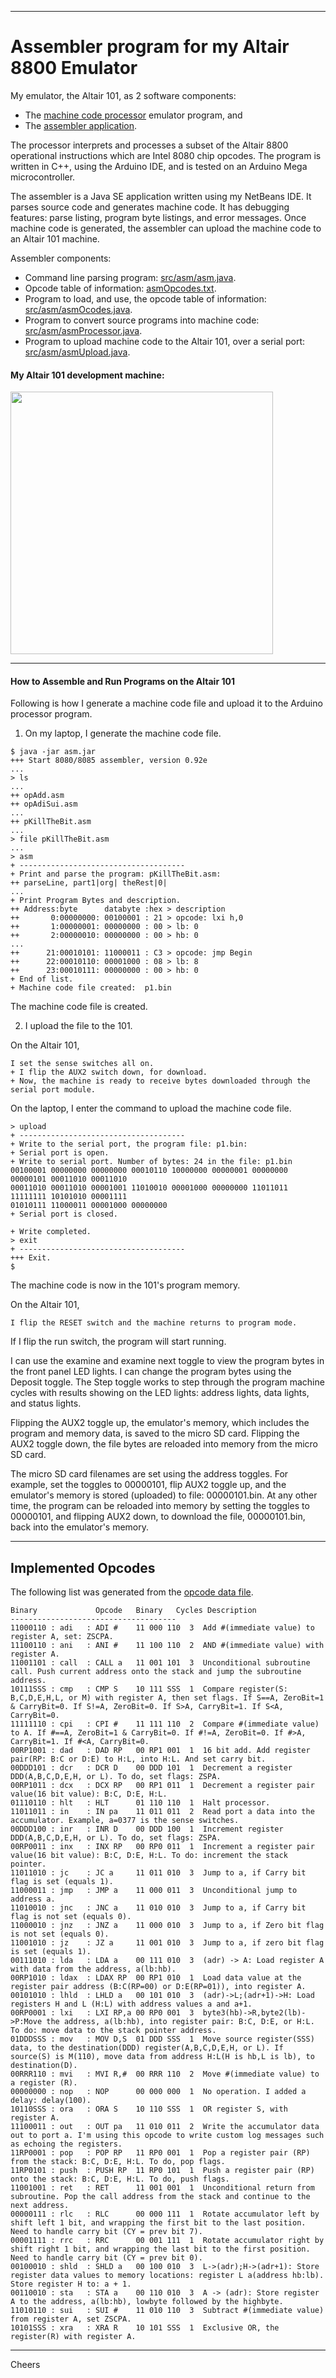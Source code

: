 --------------------------------------------------------------------------------
# Assembler program for my Altair 8800 Emulator

My emulator, the Altair 101, as 2 software components:
+ The [machine code processor](../Processor/Processor.ino) emulator program, and
+ The [assembler application](src/asm/).

The processor interprets and processes a subset of the Altair 8800 operational instructions which are Intel 8080 chip opcodes.
The program is written in C++, using the Arduino IDE, and is tested on an Arduino Mega microcontroller.

The assembler is a Java SE application written using my NetBeans IDE.
It parses source code and generates machine code.
It has debugging features: parse listing, program byte listings, and error messages.
Once machine code is generated, the assembler can upload the machine code to an Altair 101 machine.

Assembler components:
+ Command line parsing program: [src/asm/asm.java](src/asm/asm.java).
+ Opcode table of information: [asmOpcodes.txt](asmOpcodes.txt).
+ Program to load, and use, the opcode table of information: [src/asm/asmOcodes.java](src/asm/asmOpcodes.java).
+ Program to convert source programs into machine code: [src/asm/asmProcessor.java](src/asm/asmProcessor.java).
+ Program to upload machine code to the Altair 101, over a serial port: [src/asm/asmUpload.java](src/asm/asmUpload.java).

#### My Altair 101 development machine:

<img width="420px"  src="../hardware/Altair101a.jpg"/>

--------------------------------------------------------------------------------
#### How to Assemble and Run Programs on the Altair 101

Following is how I generate a machine code file and upload it to the Arduino processor program.

1. On my laptop, I generate the machine code file.
````
$ java -jar asm.jar 
+++ Start 8080/8085 assembler, version 0.92e
...
> ls
...
++ opAdd.asm
++ opAdiSui.asm
...
++ pKillTheBit.asm
...
> file pKillTheBit.asm
...
> asm
+ -------------------------------------
+ Print and parse the program: pKillTheBit.asm:
++ parseLine, part1|org| theRest|0|
...
+ Print Program Bytes and description.
++ Address:byte      databyte :hex > description
++       0:00000000: 00100001 : 21 > opcode: lxi h,0
++       1:00000001: 00000000 : 00 > lb: 0
++       2:00000010: 00000000 : 00 > hb: 0
...
++      21:00010101: 11000011 : C3 > opcode: jmp Begin
++      22:00010110: 00001000 : 08 > lb: 8
++      23:00010111: 00000000 : 00 > hb: 0
+ End of list.
+ Machine code file created:  p1.bin
````
The machine code file is created.

2. I upload the file to the 101.

On the Altair 101,
````
I set the sense switches all on.
+ I flip the AUX2 switch down, for download.
+ Now, the machine is ready to receive bytes downloaded through the serial port module.
````

On the laptop, I enter the command to upload the machine code file.
````
> upload
+ -------------------------------------
+ Write to the serial port, the program file: p1.bin:
+ Serial port is open.
+ Write to serial port. Number of bytes: 24 in the file: p1.bin
00100001 00000000 00000000 00010110 10000000 00000001 00000000 00000101 00011010 00011010 
00011010 00011010 00001001 11010010 00001000 00000000 11011011 11111111 10101010 00001111 
01010111 11000011 00001000 00000000 
+ Serial port is closed.

+ Write completed.
> exit
+ -------------------------------------
+++ Exit.
$
````
The machine code is now in the 101's program memory.

On the Altair 101,
````
I flip the RESET switch and the machine returns to program mode.
````
If I flip the run switch, the program will start running.

I can use the examine and examine next toggle to view the program bytes in the front panel LED lights.
I can change the program bytes using the Deposit toggle.
The Step toggle works to step through the program machine cycles
with results showing on the LED lights: address lights, data lights, and status lights.

Flipping the AUX2 toggle up, the emulator's memory,
which includes the program and memory data, is saved to the micro SD card.
Flipping the AUX2 toggle down, the file bytes are reloaded into memory from the micro SD card.

The micro SD card filenames are set using the address toggles.
For example, set the toggles to 00000101, flip AUX2 toggle up,
and the emulator's memory is stored (uploaded) to file: 00000101.bin.
At any other time, the program can be reloaded into memory by
setting the toggles to 00000101, and flipping AUX2 down,
to download the file, 00000101.bin, back into the emulator's memory.

--------------------------------------------------------------------------------
## Implemented Opcodes

The following list was generated from the [opcode data file](asmOpcodes.txt).
````
Binary             Opcode   Binary   Cycles Description
-------------------------------------
11000110 : adi   : ADI #    11 000 110  3  Add #(immediate value) to register A, set: ZSCPA.
11100110 : ani   : ANI #    11 100 110  2  AND #(immediate value) with register A.
11001101 : call  : CALL a   11 001 101  3  Unconditional subroutine call. Push current address onto the stack and jump the subroutine address.
10111SSS : cmp   : CMP S    10 111 SSS  1  Compare register(S: B,C,D,E,H,L, or M) with register A, then set flags. If S==A, ZeroBit=1 & CarryBit=0. If S!=A, ZeroBit=0. If S>A, CarryBit=1. If S<A, CarryBit=0.
11111110 : cpi   : CPI #    11 111 110  2  Compare #(immediate value) to A. If #==A, ZeroBit=1 & CarryBit=0. If #!=A, ZeroBit=0. If #>A, CarryBit=1. If #<A, CarryBit=0.
00RP1001 : dad   : DAD RP   00 RP1 001  1  16 bit add. Add register pair(RP: B:C or D:E) to H:L, into H:L. And set carry bit.
00DDD101 : dcr   : DCR D    00 DDD 101  1  Decrement a register DDD(A,B,C,D,E,H, or L). To do, set flags: ZSPA.
00RP1011 : dcx   : DCX RP   00 RP1 011  1  Decrement a register pair value(16 bit value): B:C, D:E, H:L.
01110110 : hlt   : HLT      01 110 110  1  Halt processor.
11011011 : in    : IN pa    11 011 011  2  Read port a data into the accumulator. Example, a=0377 is the sense switches.
00DDD100 : inr   : INR D    00 DDD 100  1  Increment register DDD(A,B,C,D,E,H, or L). To do, set flags: ZSPA.
00RP0011 : inx   : INX RP   00 RP0 011  1  Increment a register pair value(16 bit value): B:C, D:E, H:L. To do: increment the stack pointer.
11011010 : jc    : JC a     11 011 010  3  Jump to a, if Carry bit flag is set (equals 1).
11000011 : jmp   : JMP a    11 000 011  3  Unconditional jump to address a.
11010010 : jnc   : JNC a    11 010 010  3  Jump to a, if Carry bit flag is not set (equals 0).
11000010 : jnz   : JNZ a    11 000 010  3  Jump to a, if Zero bit flag is not set (equals 0).
11001010 : jz    : JZ a     11 001 010  3  Jump to a, if zero bit flag is set (equals 1).
00111010 : lda   : LDA a    00 111 010  3  (adr) -> A: Load register A with data from the address, a(lb:hb).
00RP1010 : ldax  : LDAX RP  00 RP1 010  1  Load data value at the register pair address (B:C(RP=00) or D:E(RP=01)), into register A.
00101010 : lhld  : LHLD a   00 101 010  3  (adr)->L;(adr+1)->H: Load registers H and L (H:L) with address values a and a+1.
00RP0001 : lxi   : LXI RP,a 00 RP0 001  3  byte3(hb)->R,byte2(lb)->P:Move the address, a(lb:hb), into register pair: B:C, D:E, or H:L. To do: move data to the stack pointer address.
01DDDSSS : mov   : MOV D,S  01 DDD SSS  1  Move source register(SSS) data, to the destination(DDD) register(A,B,C,D,E,H, or L). If source(S) is M(110), move data from address H:L(H is hb,L is lb), to destination(D).
00RRR110 : mvi   : MVI R,#  00 RRR 110  2  Move #(immediate value) to a register (R).
00000000 : nop   : NOP      00 000 000  1  No operation. I added a delay: delay(100).
10110SSS : ora   : ORA S    10 110 SSS  1  OR register S, with register A.
11100011 : out   : OUT pa   11 010 011  2  Write the accumulator data out to port a. I'm using this opcode to write custom log messages such as echoing the registers.
11RP0001 : pop   : POP RP   11 RP0 001  1  Pop a register pair (RP) from the stack: B:C, D:E, H:L. To do, pop flags.
11RP0101 : push  : PUSH RP  11 RP0 101  1  Push a register pair (RP) onto the stack: B:C, D:E, H:L. To do, push flags.
11001001 : ret   : RET      11 001 001  1  Unconditional return from subroutine. Pop the call address from the stack and continue to the next address.
00000111 : rlc   : RLC      00 000 111  1  Rotate accumulator left by shift left 1 bit, and wrapping the first bit to the last position. Need to handle carry bit (CY = prev bit 7).
00001111 : rrc   : RRC      00 001 111  1  Rotate accumulator right by shift right 1 bit, and wrapping the last bit to the first position. Need to handle carry bit (CY = prev bit 0).
00100010 : shld  : SHLD a   00 100 010  3  L->(adr);H->(adr+1): Store register data values to memory locations: register L a(address hb:lb). Store register H to: a + 1.
00110010 : sta   : STA a    00 110 010  3  A -> (adr): Store register A to the address, a(lb:hb), lowbyte followed by the highbyte.
11010110 : sui   : SUI #    11 010 110  3  Subtract #(immediate value) from register A, set ZSCPA.
10101SSS : xra   : XRA R    10 101 SSS  1  Exclusive OR, the register(R) with register A.
````
--------------------------------------------------------------------------------
Cheers